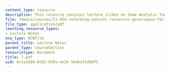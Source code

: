 ```yaml
---
content_type: resource
description: This resource contains lecture slides on Some Analytic Tools.
file: /media/courses/11-959-reforming-natural-resources-governance-failings-of-scientific-rationalism-and-alternatives-for-building-common-ground-january-iap-2007/0ccea5088c62036aae2e564ba31d8df5_7.pdf
file_type: application/pdf
learning_resource_types:
- Lecture Notes
ocw_type: OCWFile
parent_title: Lecture Notes
parent_type: CourseSection
resourcetype: Document
title: 7.pdf
uid: 0ccea508-8c62-036a-ae2e-564ba31d8df5
---
```

